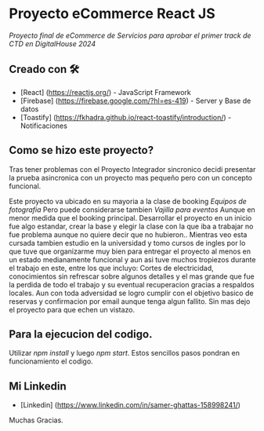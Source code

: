 # Proyecto eCommerce React JS

_Proyecto final de eCommerce de Servicios para aprobar el primer track de CTD en DigitalHouse 2024_

## Creado con 🛠️

* [React] (https://reactjs.org/) - JavaScript Framework
* [Firebase] (https://firebase.google.com/?hl=es-419) - Server y Base de datos
* [Toastify] (https://fkhadra.github.io/react-toastify/introduction/) - Notificaciones

## Como se hizo este proyecto?

Tras tener problemas con el Proyecto Integrador sincronico decidi presentar la prueba asincronica con un proyecto mas pequeño pero con un concepto funcional.

Este proyecto va ubicado en su mayoria a la clase de booking _Equipos de fotografia_ Pero puede considerarse tambien _Vajilla para eventos_ Aunque en menor medida que el booking principal. Desarrollar el proyecto en un inicio fue algo estandar, crear la base y elegir la clase con la que iba a trabajar no fue problema aunque no quiere decir que no hubieron.. Mientras veo esta cursada tambien estudio en la universidad y tomo cursos de ingles por lo que tuve que organizarme muy bien para entregar el proyecto al menos en un estado medianamente funcional y aun asi tuve muchos tropiezos durante el trabajo en este, entre los que incluyo: Cortes de electricidad, conocimientos sin refrescar sobre algunos detalles y el mas grande que fue la perdida de todo el trabajo y su eventual recuperacion gracias a respaldos locales. Aun con toda adversidad se logro cumplir con el objetivo basico de reservas y confirmacion por email aunque tenga algun fallito. Sin mas dejo el proyecto para que echen un vistazo.

## Para la ejecucion del codigo.

Utilizar *npm install* y luego *npm start*. Estos sencillos pasos pondran en funcionamiento el codigo.

## Mi Linkedin
* [Linkedin] (https://www.linkedin.com/in/samer-ghattas-158998241/)

Muchas Gracias.

